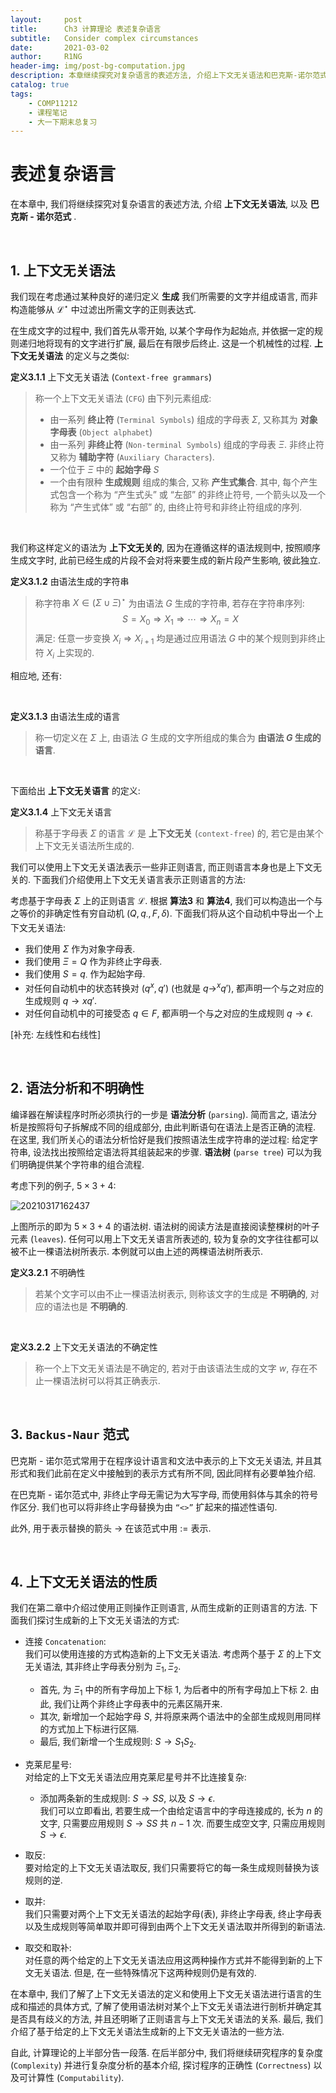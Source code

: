 ```yaml
---
layout:     post
title:      Ch3 计算理论 表述复杂语言
subtitle:   Consider complex circumstances
date:       2021-03-02
author:     R1NG
header-img: img/post-bg-computation.jpg
description: 本章继续探究对复杂语言的表述方法, 介绍上下文无关语法和巴克斯-诺尔范式. 
catalog: true
tags:
    - COMP11212
    - 课程笔记
    - 大一下期末总复习
---
```


# 表述复杂语言

在本章中, 我们将继续探究对复杂语言的表述方法, 介绍 **上下文无关语法**, 以及 **巴克斯 - 诺尔范式** . 

<br>

## 1. 上下文无关语法
我们现在考虑通过某种良好的递归定义 **生成** 我们所需要的文字并组成语言, 而非构造能够从 $\mathscr{L}^{\star}$ 中过滤出所需文字的正则表达式. 

在生成文字的过程中, 我们首先从零开始, 以某个字母作为起始点, 并依据一定的规则递归地将现有的文字进行扩展, 最后在有限步后终止. 这是一个机械性的过程. **上下文无关语法** 的定义与之类似: 

**定义3.1.1** 上下文无关语法 (`Context-free grammars`)
>称一个上下文无关语法 (`CFG`) 由下列元素组成:
> * 由一系列 **终止符** (`Terminal Symbols`) 组成的字母表 $\Sigma$, 又称其为 **对象字母表** (`Object alphabet`)
> * 由一系列 **非终止符** (`Non-terminal Symbols`) 组成的字母表 $\Xi$. 非终止符又称为 **辅助字符** (`Auxiliary Characters`). 
> * 一个位于 $\Xi$ 中的 **起始字母** $S$
> * 一个由有限种 **生成规则** 组成的集合, 又称 **产生式集合**. 其中, 每个产生式包含一个称为 “产生式头” 或 “左部” 的非终止符号, 一个箭头以及一个称为 “产生式体” 或 “右部” 的, 由终止符号和非终止符组成的序列.

<br>

我们称这样定义的语法为 **上下文无关的**, 因为在遵循这样的语法规则中, 按照顺序生成文字时, 此前已经生成的片段不会对将来要生成的新片段产生影响, 彼此独立.

**定义3.1.2** 由语法生成的字符串
>称字符串 $X \in (\Sigma \cup \Xi)^{\star}$ 为由语法 $G$ 生成的字符串, 若存在字符串序列:
> $$S = X_0\Rightarrow X_1\Rightarrow \cdots \Rightarrow X_n = X$$
> 满足: 任意一步变换 $X_i \Rightarrow X_{i+1}$ 均是通过应用语法 $G$ 中的某个规则到非终止符 $X_i$ 上实现的. 

相应地, 还有:

<br>

**定义3.1.3** 由语法生成的语言
> 称一切定义在 $\Sigma$ 上, 由语法 $G$ 生成的文字所组成的集合为 **由语法 $G$ 生成的语言**. 

<br>

下面给出 **上下文无关语言** 的定义:

**定义3.1.4** 上下文无关语言
> 称基于字母表 $\Sigma$ 的语言 $\mathscr{L}$ 是 **上下文无关** (`context-free`) 的, 若它是由某个上下文无关语法所生成的. 

我们可以使用上下文无关语法表示一些非正则语言, 而正则语言本身也是上下文无关的. 下面我们介绍使用上下文无关语言表示正则语言的方法:<br>

考虑基于字母表 $\Sigma$ 上的正则语言 $\mathscr{L}$. 根据 **算法3** 和 **算法4**, 我们可以构造出一个与之等价的非确定性有穷自动机 $(Q, q_{\cdot}, F, \delta)$. 下面我们将从这个自动机中导出一个上下文无关语法:

* 我们使用 $\Sigma$ 作为对象字母表. 
* 我们使用 $\Xi = Q$ 作为非终止字母表. 
* 我们使用 $S = q_{\cdot}$ 作为起始字母. 
* 对任何自动机中的状态转换对 $(q^{x}, q')$ (也就是 $q\rightarrow^{x}q'$), 都声明一个与之对应的生成规则 $q\rightarrow xq'$.
* 对任何自动机中的可接受态 $q\in F$, 都声明一个与之对应的生成规则 $q \rightarrow \epsilon$.

[补充: 左线性和右线性]

<br>

## 2. 语法分析和不明确性
编译器在解读程序时所必须执行的一步是 **语法分析** (`parsing`). 简而言之, 语法分析是按照将句子拆解成不同的组成部分, 由此判断语句在语法上是否正确的流程. 在这里, 我们所关心的语法分析恰好是我们按照语法生成字符串的逆过程: 给定字符串, 设法找出按照给定语法将其组装起来的步骤. **语法树** (`parse tree`) 可以为我们明确提供某个字符串的组合流程. 

考虑下列的例子, $5 \times 3 + 4$:

![20210317162437](https://cdn.jsdelivr.net/gh/KirisameMarisaa/KirisameMarisaa.github.io/img/blogpost_images/20210317162437.png)

上图所示的即为 $5 \times 3 + 4$ 的语法树. 语法树的阅读方法是直接阅读整棵树的叶子元素 (`leaves`). 任何可以用上下文无关语言所表述的, 较为复杂的文字往往都可以被不止一棵语法树所表示. 本例就可以由上述的两棵语法树所表示. 

**定义3.2.1** 不明确性
> 若某个文字可以由不止一棵语法树表示, 则称该文字的生成是 **不明确的**, 对应的语法也是 **不明确的**. 
 
<br>

**定义3.2.2** 上下文无关语法的不确定性
>称一个上下文无关语法是不确定的, 若对于由该语法生成的文字 $w$, 存在不止一棵语法树可以将其正确表示. 

<br>

## 3. `Backus-Naur` 范式
巴克斯 - 诺尔范式常用于在程序设计语言和文法中表示的上下文无关语法, 并且其形式和我们此前在定义中接触到的表示方式有所不同, 因此同样有必要单独介绍. 

在巴克斯 - 诺尔范式中, 非终止字母无需记为大写字母, 而使用斜体与其余的符号作区分. 我们也可以将非终止字母替换为由 `“<>”` 扩起来的描述性语句. 

此外, 用于表示替换的箭头 $\rightarrow$ 在该范式中用 $:=$ 表示. 

<br>

## 4. 上下文无关语法的性质

我们在第二章中介绍过使用正则操作正则语言, 从而生成新的正则语言的方法. 下面我们探讨生成新的上下文无关语法的方式:

* 连接 `Concatenation`:<br>
  我们可以使用连接的方式构造新的上下文无关语法. 考虑两个基于 $\Sigma$ 的上下文无关语法, 其非终止字母表分别为 $\Xi_1, \Xi_2$. 
  - 首先, 为 $\Xi_1$ 中的所有字母加上下标 $1$, 为后者中的所有字母加上下标 $2$. 由此, 我们让两个非终止字母表中的元素区隔开来. 
  - 其次, 新增加一个起始字母 $S$, 并将原来两个语法中的全部生成规则用同样的方式加上下标进行区隔. <br>
  - 最后, 我们新增一个生成规则: $S \rightarrow S_1S_2$. 

* 克莱尼星号: <br>
  对给定的上下文无关语法应用克莱尼星号并不比连接复杂:
  - 添加两条新的生成规则: $S \rightarrow SS$, 以及 $S \rightarrow \epsilon$. <br>
  我们可以立即看出, 若要生成一个由给定语言中的字母连接成的, 长为 $n$ 的文字, 只需要应用规则 $S \rightarrow SS$ 共 $n-1$ 次. 而要生成空文字, 只需应用规则 $S\rightarrow \epsilon$. 

* 取反:<br>
  要对给定的上下文无关语法取反, 我们只需要将它的每一条生成规则替换为该规则的逆. 

* 取并: <br>
  我们只需要对两个上下文无关语法的起始字母(表), 非终止字母表, 终止字母表以及生成规则等简单取并即可得到由两个上下文无关语法取并所得到的新语法. 

* 取交和取补: <br>
  对任意的两个给定的上下文无关语法应用这两种操作方式并不能得到新的上下文无关语法.  但是, 在一些特殊情况下这两种规则仍是有效的. 

在本章中, 我们了解了上下文无关语法的定义和使用上下文无关语法进行语言的生成和描述的具体方式, 了解了使用语法树对某个上下文无关语法进行剖析并确定其是否具有歧义的方法, 并且还明晰了正则语言与上下文无关语法的关系. 最后, 我们介绍了基于给定的上下文无关语法生成新的上下文无关语法的一些方法. 

自此, 计算理论的上半部分告一段落. 在后半部分中, 我们将继续研究程序的复杂度 (`Complexity`) 并进行复杂度分析的基本介绍, 探讨程序的正确性 (`Correctness`) 以及可计算性 (`Computability`). 